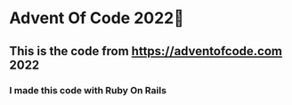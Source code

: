 # Advent Of Code 2022🎄

## This is the code from https://adventofcode.com 2022 

### I made this code with Ruby On Rails 
